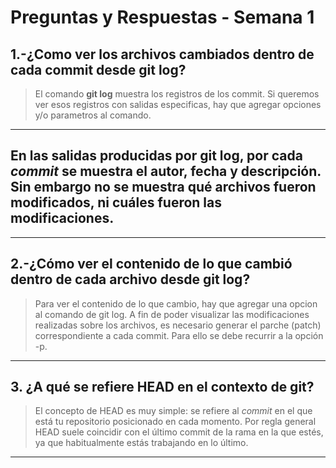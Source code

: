 # Preguntas y Respuestas - Semana 1

## 1.-¿Como ver los archivos cambiados dentro de cada commit desde git log?

> El comando **git log** muestra los registros de los commit. Si queremos ver esos registros con salidas especificas, hay que agregar opciones y/o parametros al comando.
---
En las salidas producidas por **git log**, por cada *commit* se muestra el autor, fecha y descripción. Sin embargo no se muestra qué archivos fueron modificados, ni cuáles fueron las modificaciones.
---
___
## 2.-¿Cómo ver el contenido de lo que cambió dentro de cada archivo desde git log?

> Para ver el contenido de lo que cambio, hay que agregar una opcion al comando de git log. A fin de poder visualizar las modificaciones realizadas sobre los archivos, es necesario generar el parche (patch) correspondiente a cada commit. Para ello se debe recurrir a la opción -p.
---

## 3. ¿A qué se refiere HEAD en el contexto de git?
> El concepto de HEAD es muy simple: se refiere al *commit* en el que está tu repositorio posicionado en cada momento. Por regla general HEAD suele coincidir con el último commit de la rama en la que estés, ya que habitualmente estás trabajando en lo último.
___
